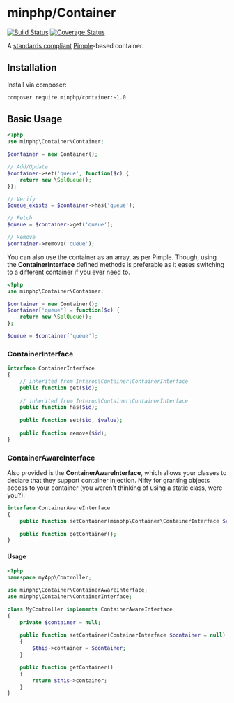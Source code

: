 # minphp/Container

[![Build Status](https://travis-ci.org/phillipsdata/minphp-container.svg?branch=master)](https://travis-ci.org/phillipsdata/minphp-container) [![Coverage Status](https://coveralls.io/repos/phillipsdata/minphp-container/badge.svg)](https://coveralls.io/r/phillipsdata/minphp-container)

A [standards compliant](https://github.com/container-interop/container-interop/) [Pimple](https://github.com/silexphp/Pimple)-based container.

## Installation

Install via composer:

```sh
composer require minphp/container:~1.0
```

## Basic Usage

```php
<?php
use minphp\Container\Container;

$container = new Container();

// Add/Update
$container->set('queue', function($c) {
    return new \SplQueue();
});

// Verify
$queue_exists = $container->has('queue');

// Fetch
$queue = $container->get('queue');

// Remove
$container->remove('queue');

```

You can also use the container as an array, as per Pimple. Though, using the **ContainerInterface** defined methods is preferable as it eases switching to a different container if you ever need to.

```php
<?php
use minphp\Container\Container;

$container = new Container();
$container['queue'] = function($c) {
    return new \SplQueue();
};

$queue = $container['queue'];
```


### ContainerInterface

```php
interface ContainerInterface
{
    // inherited from Interop\Container\ContainerInterface
    public function get($id);
    
    // inherited from Interop\Container\ContainerInterface
    public function has($id);
    
    public function set($id, $value);
    
    public function remove($id);
}
```

### ContainerAwareInterface

Also provided is the **ContainerAwareInterface**, which allows your classes to declare that they support container injection. Nifty for granting objects access to your container (you weren't thinking of using a static class, were you?).

```php
interface ContainerAwareInterface
{
    public function setContainer(minphp\Container\ContainerInterface $container = null);
    
    public function getContainer();
}
```

#### Usage

```php
<?php
namespace myApp\Controller;

use minphp\Container\ContainerAwareInterface;
use minphp\Container\ContainerInterface;

class MyController implements ContainerAwareInterface
{
    private $container = null;
    
    public function setContainer(ContainerInterface $container = null)
    {
        $this->container = $container;
    }

    public function getContainer()
    {
        return $this->container;
    }
}

```
